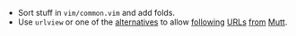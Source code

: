 * Sort stuff in `vim/common.vim` and add folds.
* Use `urlview` or one of the [alternatives](http://www.memoryhole.net/~kyle/extract_url/)
  to allow [following][1] [URLs][2] [from][3] [Mutt][4].

[1]: https://wiki.archlinux.org/index.php/Mutt#Viewing_URLs_.26_opening_your_favorite_web_browser
[2]: http://superuser.com/q/333862
[3]: http://superuser.com/q/695140
[4]: http://mutt.blackfish.org.uk/following-links/

<!-- vim: set tw=90 sts=-1 sw=4 et: -->
